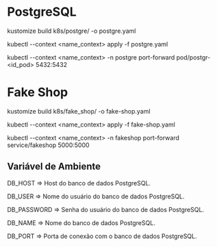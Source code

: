 # PostgreSQL

kustomize build k8s/postgre/ -o postgre.yaml

kubectl --context <name_context> apply -f postgre.yaml

kubectl --context <name_context> -n postgre port-forward pod/postgr-<id_pod> 5432:5432

# Fake Shop

kustomize build k8s/fake_shop/ -o fake-shop.yaml

kubectl --context <name_context> apply -f fake-shop.yaml

kubectl --context <name_context> -n fakeshop port-forward service/fakeshop 5000:5000

## Variável de Ambiente
DB_HOST	=> Host do banco de dados PostgreSQL.

DB_USER => Nome do usuário do banco de dados PostgreSQL.

DB_PASSWORD	=> Senha do usuário do banco de dados PostgreSQL.

DB_NAME	=>	Nome do banco de dados PostgreSQL.

DB_PORT	=>	Porta de conexão com o banco de dados PostgreSQL.
